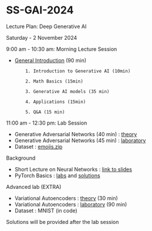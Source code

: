 # SS-GAI-2024

Lecture Plan: Deep Generative AI

Saturday - 2 November 2024

9:00 am - 10:30 am: Morning Lecture Session 

- [General Introduction](https://docs.google.com/presentation/d/1uGdbbGyzanByF52tXBmbc32YOhFx6FcK/edit?usp=sharing&ouid=112539102430690321792&rtpof=true&sd=true) (90 min)
  
          1. Introduction to Generative AI (10min)
  
          2. Math Basics (15min)

          3. Generative AI models (35 min)
  
          4. Applications (15min)
  
          5. Q&A (15 min)

11:00 am - 12:30 pm: Lab Session
- Generative Adversarial Networks (40 min) : [theory](https://drive.google.com/file/d/14TLT3hOZRbC0gwPQa4ln7XQvyl6jByHc/view?usp=sharing)
- Generative Adversarial Networks (45 min) : [laboratory](https://colab.research.google.com/drive/1yMYEqopNNsJuadzhb9_a4k9AYPBjfO_P?usp=sharing)
- Dataset : [emojis.zip](https://drive.google.com/file/d/1ueA6y9TyHXDJTsSTGpgB_-d3F6lSH5gR/view?usp=sharing)


Background
- Short Lecture on Neural Networks : [link to slides](https://docs.google.com/presentation/d/1pWtXgvKu_X7_qLYatealikknRJeeGlLD/edit?usp=sharing&ouid=106033496572193449338&rtpof=true&sd=true)
- PyTorch Basics : [labs](https://colab.research.google.com/drive/1-9HCqKTrDDJuLAgXEg2CuE5cZDXeISeO?usp=sharing) and [solutions](https://colab.research.google.com/drive/1ZgqJk2CG8otieorhkxdpxucLbsO6FTUy?usp=sharing)

Advanced lab (EXTRA)

- Variational Autoencoders : [theory](https://drive.google.com/file/d/1AGMSI4bW9czul8ArohbL1xEeIDhYYX-_/view) (30 min)
- Variational Autoencoders : [laboratory](https://colab.research.google.com/drive/1pCLdsbPlCCDvB1QNlQ0RtrRvaS3gomcC?usp=sharing) (90 min)
-  Dataset : MNIST (in code)

Solutions will be provided after the lab session

<!--
- [Variational Autoencoders solution](https://colab.research.google.com/drive/14fCH88W4tdh8xL2RlxAgzWMcCWLsbdIU?usp=sharing)
- [Generative Adversarial Networks solution](https://colab.research.google.com/drive/1D1_xaZ5LqhuWWZcOoK3rsrqYPlgk-Ce7?usp=sharing)
-->
